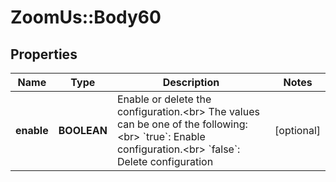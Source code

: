 # ZoomUs::Body60

## Properties
Name | Type | Description | Notes
------------ | ------------- | ------------- | -------------
**enable** | **BOOLEAN** | Enable or delete the configuration.&lt;br&gt; The values can be one of the following:&lt;br&gt; &#x60;true&#x60;: Enable configuration.&lt;br&gt; &#x60;false&#x60;: Delete configuration | [optional] 


